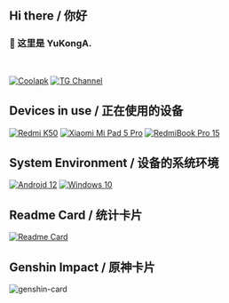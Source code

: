 ## Hi there / 你好
<h3>👋 这里是 YuKongA.</h3><br>

[![Coolapk](https://img.shields.io/badge/Coolapk-%40YuKongA-4caf50?style=flat-square)](https://www.coolapk.com/u/680367)
[![TG Channel](https://img.shields.io/badge/TG%20Channel-%40YuKongA-blue?style=flat-square)](https://t.me/YuKongA2580)

## Devices in use / 正在使用的设备

[![Redmi K50](https://img.shields.io/badge/Redmi%20K50-fd4900?style=flat-square&logo=xiaomi&logoColor=ffffff)](#)
[![Xiaomi Mi Pad 5 Pro](https://img.shields.io/badge/Xiaomi%20Mi%20Pad%205%20Pro-fd4900?style=flat-square&logo=xiaomi&logoColor=ffffff)](#)
[![RedmiBook Pro 15](https://img.shields.io/badge/RedmiBook%20Pro%2015-fd4900?style=flat-square&logo=xiaomi&logoColor=ffffff)](#)

## System Environment / 设备的系统环境

[![Android 12](https://img.shields.io/badge/Android%2012-3ddc84?style=flat-square&logo=android&logoColor=ffffff)](#)
[![Windows 10](https://img.shields.io/badge/Windows%2010-00adef?style=flat-square&logo=windows&logoColor=ffffff)](#)

## Readme Card / 统计卡片

[![Readme Card](https://github-readme-stats-one-bice.vercel.app/api?username=YuKongA&show_icons=true&role=OWNER,ORGANIZATION_MEMBER,COLLABORATOR)](#)

## Genshin Impact / 原神卡片

<img src="https://genshin-card.getloli.com/rand/308489426.png" alt="genshin-card" />
